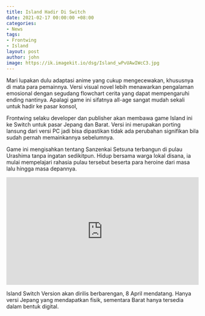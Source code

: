 ```yaml
---
title: Island Hadir Di Switch
date: 2021-02-17 00:00:00 +08:00
categories:
- News
tags:
- Frontwing
- Island
layout: post
author: john
image: https://ik.imagekit.io/dsg/Island_wPvUAwIWcC3.jpg
---
```


Mari lupakan dulu adaptasi anime yang cukup mengecewakan, khususnya di mata para pemainnya. Versi visual novel lebih menawarkan pengalaman emosional dengan segudang flowchart cerita yang dapat mempengaruhi ending nantinya. Apalagi game ini sifatnya all-age sangat mudah sekali untuk hadir ke pasar konsol,

Frontwing selaku developer dan publisher akan membawa game Island ini ke Switch untuk pasar Jepang dan Barat. Versi ini merupakan porting lansung dari versi PC jadi bisa dipastikan tidak ada perubahan signifikan bila sudah pernah memainkannya sebelumnya.

Game ini mengisahkan tentang Sanzenkai Setsuna terbangun di pulau Urashima tanpa ingatan sedikitpun. Hidup bersama warga lokal disana, ia mulai mempelajari rahasia pulau tersebut beserta para heroine dari masa lalu hingga masa depannya.

<style>.embed-container { position: relative; padding-bottom: 56.25%; height: 0; overflow: hidden; max-width: 100%; } .embed-container iframe, .embed-container object, .embed-container embed { position: absolute; top: 0; left: 0; width: 100%; height: 100%; }</style><div class='embed-container'><iframe src='https://www.youtube.com/embed//ypE19KT-kY0' frameborder='0' allowfullscreen></iframe></div>

Island Switch Version akan dirilis berbarengan, 8 April mendatang. Hanya versi Jepang yang mendapatkan fisik, sementara Barat hanya tersedia dalam bentuk digital.